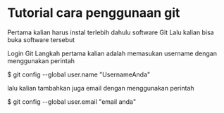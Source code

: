 # Tutorial cara penggunaan git

Pertama kalian harus instal terlebih dahulu software Git Lalu kalian bisa buka software tersebut

Login Git
Langkah pertama kalian adalah memasukan username dengan menggunakan perintah

$ git config --global user.name "UsernameAnda"

lalu kalian tambahkan juga email dengan menggunakan perintah

$ git config --global user.email "email anda"
